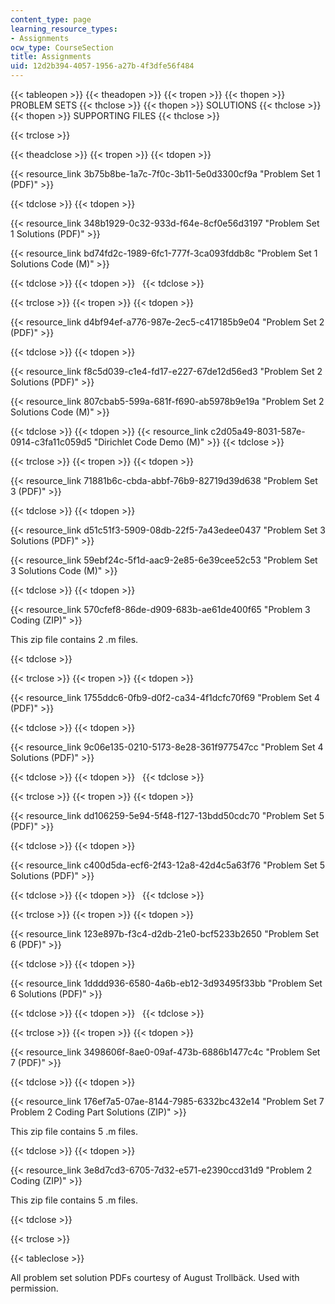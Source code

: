 ```yaml
---
content_type: page
learning_resource_types:
- Assignments
ocw_type: CourseSection
title: Assignments
uid: 12d2b394-4057-1956-a27b-4f3dfe56f484
---
```


{{< tableopen >}}
{{< theadopen >}}
{{< tropen >}}
{{< thopen >}}
PROBLEM SETS
{{< thclose >}}
{{< thopen >}}
SOLUTIONS
{{< thclose >}}
{{< thopen >}}
SUPPORTING FILES
{{< thclose >}}

{{< trclose >}}

{{< theadclose >}}
{{< tropen >}}
{{< tdopen >}}


{{< resource_link 3b75b8be-1a7c-7f0c-3b11-5e0d3300cf9a "Problem Set 1 (PDF)" >}}


{{< tdclose >}}
{{< tdopen >}}


{{< resource_link 348b1929-0c32-933d-f64e-8cf0e56d3197 "Problem Set 1 Solutions (PDF)" >}}

{{< resource_link bd74fd2c-1989-6fc1-777f-3ca093fddb8c "Problem Set 1 Solutions Code (M)" >}}


{{< tdclose >}}
{{< tdopen >}}
 
{{< tdclose >}}

{{< trclose >}}
{{< tropen >}}
{{< tdopen >}}


{{< resource_link d4bf94ef-a776-987e-2ec5-c417185b9e04 "Problem Set 2 (PDF)" >}}


{{< tdclose >}}
{{< tdopen >}}


{{< resource_link f8c5d039-c1e4-fd17-e227-67de12d56ed3 "Problem Set 2 Solutions (PDF)" >}}

{{< resource_link 807cbab5-599a-681f-f690-ab5978b9e19a "Problem Set 2 Solutions Code (M)" >}}


{{< tdclose >}}
{{< tdopen >}}
{{< resource_link c2d05a49-8031-587e-0914-c3fa11c059d5 "Dirichlet Code Demo (M)" >}}
{{< tdclose >}}

{{< trclose >}}
{{< tropen >}}
{{< tdopen >}}


{{< resource_link 71881b6c-cbda-abbf-76b9-82719d39d638 "Problem Set 3 (PDF)" >}}


{{< tdclose >}}
{{< tdopen >}}


{{< resource_link d51c51f3-5909-08db-22f5-7a43edee0437 "Problem Set 3 Solutions (PDF)" >}}

{{< resource_link 59ebf24c-5f1d-aac9-2e85-6e39cee52c53 "Problem Set 3 Solutions Code (M)" >}}


{{< tdclose >}}
{{< tdopen >}}


{{< resource_link 570cfef8-86de-d909-683b-ae61de400f65 "Problem 3 Coding (ZIP)" >}}

This zip file contains 2 .m files.


{{< tdclose >}}

{{< trclose >}}
{{< tropen >}}
{{< tdopen >}}


{{< resource_link 1755ddc6-0fb9-d0f2-ca34-4f1dcfc70f69 "Problem Set 4 (PDF)" >}}


{{< tdclose >}}
{{< tdopen >}}


{{< resource_link 9c06e135-0210-5173-8e28-361f977547cc "Problem Set 4 Solutions (PDF)" >}}


{{< tdclose >}}
{{< tdopen >}}
 
{{< tdclose >}}

{{< trclose >}}
{{< tropen >}}
{{< tdopen >}}


{{< resource_link dd106259-5e94-5f48-f127-13bdd50cdc70 "Problem Set 5 (PDF)" >}}


{{< tdclose >}}
{{< tdopen >}}


{{< resource_link c400d5da-ecf6-2f43-12a8-42d4c5a63f76 "Problem Set 5 Solutions (PDF)" >}}


{{< tdclose >}}
{{< tdopen >}}
 
{{< tdclose >}}

{{< trclose >}}
{{< tropen >}}
{{< tdopen >}}


{{< resource_link 123e897b-f3c4-d2db-21e0-bcf5233b2650 "Problem Set 6 (PDF)" >}}


{{< tdclose >}}
{{< tdopen >}}


{{< resource_link 1dddd936-6580-4a6b-eb12-3d93495f33bb "Problem Set 6 Solutions (PDF)" >}}


{{< tdclose >}}
{{< tdopen >}}
 
{{< tdclose >}}

{{< trclose >}}
{{< tropen >}}
{{< tdopen >}}


{{< resource_link 3498606f-8ae0-09af-473b-6886b1477c4c "Problem Set 7 (PDF)" >}}


{{< tdclose >}}
{{< tdopen >}}


{{< resource_link 176ef7a5-07ae-8144-7985-6332bc432e14 "Problem Set 7 Problem 2 Coding Part Solutions (ZIP)" >}}

This zip file contains 5 .m files.


{{< tdclose >}}
{{< tdopen >}}


{{< resource_link 3e8d7cd3-6705-7d32-e571-e2390ccd31d9 "Problem 2 Coding (ZIP)" >}}

This zip file contains 5 .m files.


{{< tdclose >}}

{{< trclose >}}

{{< tableclose >}}

All problem set solution PDFs courtesy of August Trollbäck. Used with permission.